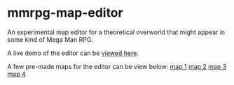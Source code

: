 # mmrpg-map-editor
An experimental map editor for a theoretical overworld that might appear in some kind of Mega Man RPG.

A live demo of the editor can be [viewed here](http://rpg.megamanpoweredup.net/_developer/mapeditor2k17/).

A few pre-made maps for the editor can be view below:
[map 1](http://rpg.megamanpoweredup.net/_developer/mapeditor2k17/?map=1)
[map 2](http://rpg.megamanpoweredup.net/_developer/mapeditor2k17/?map=2)
[map 3](http://rpg.megamanpoweredup.net/_developer/mapeditor2k17/?map=3)
[map 4](http://rpg.megamanpoweredup.net/_developer/mapeditor2k17/?map=4)
